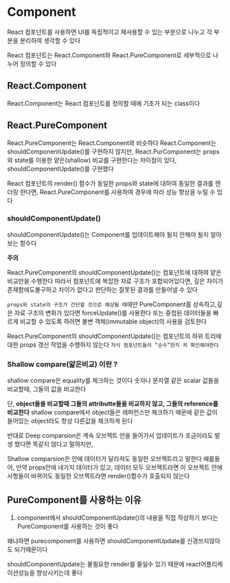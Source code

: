 # Component

React 컴포넌트를 사용하면 UI를 독립적이고 재사용할 수 있는 부분으로 나누고 각 부분을 분리하여 생각할 수 있다

React 컴포넌트는 React.Component와 React.PureComponent로 세부적으로 나누어 정의할 수 있다

## React.Component

React.Component는 React 컴포넌트를 정의할 때에 기초가 되는 class이다

## React.PureComponent

React.PureComponent는 React.Component와 비슷하다
React.Component는 shouldComponentUpdate()를 구현하지 않지만,
React.PurComponent는 props와 state를 이용한 얕은(shallow) 비교를 구현한다는 차이점이 있다, shouldComponentUpdate()를 구현했다

React 컴포넌트의 render() 함수가 동일한 props와 state에 대하여 동일한 결과를 렌더링 한다면, React.PureComponent를 사용하여 경우에 따라 성능 향상을 누릴 수 있다

### shouldComponentUpdate()

shouldComponentUpdate()는 Component를 업데이트해야 될지 안해야 될지 알아보는 함수다

**주의**

React.PureComponent의 shouldComponentUpdate()는 컴포넌트에 대하여 얕은비교만을 수행한다
따라서 컴포넌트에 복잡한 자료 구조가 포함되어있다면, 깊은 차이가 존재함에도불구하고 차이가 없다고 판단하는 잘못된 결과를 만들어낼 수 있다

`props와 state의 구조가 간단할 것으로 예상될 때`에만 PureComponent를 상속하고,깊은 자료 구조의 변화가 있다면 forceUpdate()를 사용한다
또는 중첩된 데이터들을 빠르게 비교할 수 있도록 하려면 불변 객체(immutable object)의 사용을 검토한다

React.PureComponent의 shouldComponentUpdate()는 컴포넌트의 하위 트리에 대한 props 갱신 작업을 수행하지 않는다
`자식 컴포넌트들이 “순수”한지 꼭 확인해야한다`

### Shallow compare(얇은비교) 이란 ?

shallow compare은 equality를 체크하는 것이다
숫자나 문자열 같은 scalar 값들을 비교할때, 그들의 값을 비교한다

단, **object들을 비교할때 그들의 attributte들을 비교하지 않고, 그들의 reference를 비교한다**
shallow compare에서 object들은 레퍼런스만 체크하기 때문에 같은 값이 들어있는 object라도 항상 다른값을 체크하게 된다

반대로 Deep comparsion은 계속 오브젝트 안을 들어가서 업데이트가 조금이라도 발생 했다면 똑같지 않다고 말하지만,

Shallow comparsion은 안에 데이터가 달라져도 동일한 오브젝트라고 말한다
예를들어, 만약 props안에 네가지 데이터가 있고, 데이터 모두 오브젝트라면 이 오브젝트 안에 사항들이 바뀌어도 동일한 오브젝트라면 render()함수가 호출되지 않는다

## PureComponent를 사용하는 이유

1. component에서 shouldComponentUpdate()의 내용을 직접 작성하기 보다는 PureComponent를 사용하는 것이 좋다

왜냐하면 purecomponent를 사용하면 shouldComponentUpdate를 신경쓰지않아도 되기때문이다

shouldComponentUpdate는 불필요한 render를 줄일수 있기 때문에 react어플리케이션성능을 향상시키는데 좋다
